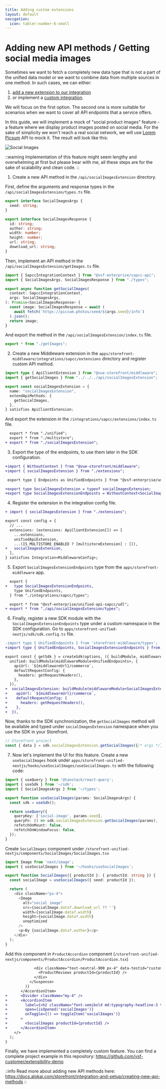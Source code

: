 ```yaml
---
title: Adding custom extensions
layout: default
navigation:
  icon: tabler:number-6-small
---
```


# Adding new API methods / Getting social media images

Sometimes we want to fetch a completely new data type that is not a part of the unified data model or we want to combine
data from multiple sources in one method. In such cases, we can either:

1. [add a new extension to our integration](https://docs.alokai.com/storefront/integration-and-setup/creating-new-api-methods)
2. or implement a [custom integration](https://docs.alokai.com/integrations/custom/quick-start).

We will focus on the first option. The second one is more suitable for scenarios when we want to cover all API endpoints
that a service offers.

In this guide, we will implement a mock of "social product images" feature - a feature where we display product images
posted on social media. For the sake of simplicity we won't reach a real social network, we will use [Lorem Picsum](https://picsum.photos/)
API to mock it. The result will look like this:

![Social Images](./images/social-images.webp)

::warning
Implementation of this feature might seem lengthy and overwhelming at first but please bear with me, all these steps are
for the sake of scalability and clean code.
::

1. Create a new API method in the `/api/socialImagesExtension` directory.

First, define the arguments and response types in the `/api/socialImagesExtension/types.ts` file.

<!-- Related code: https://github.com/vsf-customer/extensibility-demo/blob/main/apps/storefront-middleware/api/socialImagesExtension/types.ts -->
```ts [/api/socialImagesExtension/types.ts]
export interface SocialImagesArgs {
  seed: string;
}

export interface SocialImagesResponse {
  id: string;
  author: string;
  width: number;
  height: number;
  url: string;
  download_url: string;
}
```

Then, implement an API method in the `/api/socialImagesExtension/getImages.ts` file.

<!-- Related code: https://github.com/vsf-customer/extensibility-demo/blob/main/apps/storefront-middleware/api/socialImagesExtension/getImages.ts#L4 -->
```ts
import { SapccIntegrationContext } from "@vsf-enterprise/sapcc-api";
import { SocialImagesArgs, SocialImagesResponse } from "./types";

export async function getSocialImages(
  context: SapccIntegrationContext,
  args: SocialImagesArgs,
): Promise<SocialImagesResponse> {
  const image: SocialImagesResponse = await (
    await fetch(`https://picsum.photos/seed/${args.seed}/info`)
  ).json();
  return image;
}
```

And export the method in the `/api/socialImagesExtension/index.ts` file.

<!-- Related code: https://github.com/vsf-customer/extensibility-demo/blob/main/apps/storefront-middleware/api/socialImagesExtension/index.ts -->
```ts [/api/myExtension/index.ts]
export * from "./getImages";
```

2. Create a new Middleware extension in the `apps/storefront-middleware/integrations/sapcc/extensions` directory and register custom API method.

<!-- Related code: https://github.com/vsf-customer/extensibility-demo/blob/main/apps/storefront-middleware/integrations/sapcc/extensions/socialImagesExtension.ts -->
```ts [apps/storefront-middleware/integrations/sapcc/extensions/socialImagesExtension.ts]
import type { ApiClientExtension } from "@vue-storefront/middleware";
import { getSocialImages } from "../../../api/socialImagesExtension";

export const socialImagesExtension = {
  name: "socialImagesExtension",
  extendApiMethods: {
    getSocialImages,
  },
} satisfies ApiClientExtension;
```

And export the extension in the `/integrations/sapcc/extensions/index.ts` file.

<!-- Related code: https://github.com/vsf-customer/extensibility-demo/blob/main/apps/storefront-middleware/integrations/sapcc/extensions/index.ts -->
```diff [/integrations/sapcc/extensions/index.ts]
  export * from "./unified";
  export * from "./multistore";
+ export * from "./socialImagesExtension";
```

3. Export the type of the endpoints, to use them later in the SDK configuration.

<!-- Related code: https://github.com/vsf-customer/extensibility-demo/blob/main/apps/storefront-middleware/integrations/sapcc/types.ts -->
```diff [apps/storefront-middleware/integrations/sapcc/types.ts]
+import { WithoutContext } from "@vue-storefront/middleware";
+import { socialImagesExtension } from "./extensions";

 export type { Endpoints as UnifiedEndpoints } from "@vsf-enterprise/unified-api-sapcc";

+export type SocialImagesExtension = typeof socialImagesExtension;
+export type SocialImagesExtensionEndpoints = WithoutContext<SocialImagesExtension["extendApiMethods"]>;
```

4. Register the extension in the integration config file.

<!-- Related code: https://github.com/vsf-customer/extensibility-demo/blob/main/apps/storefront-middleware/integrations/sapcc/config.ts#L52 -->
```diff [apps/storefront-middleware/integrations/sapcc/config.ts]
+ import { socialImagesExtension } from "./extensions";

export const config = {
  // ...
  extensions: (extensions: ApiClientExtension[]) => [
    ...extensions,
    unifiedApiExtension,
    ...(IS_MULTISTORE_ENABLED ? [multistoreExtension] : []),
+   socialImagesExtension,
  ],
} satisfies Integration<MiddlewareConfig>;
```

5. Export `SocialImagesExtensionEndpoints` type from the `apps/storefront-middleware` app.

<!-- Related code: https://github.com/vsf-customer/extensibility-demo/blob/main/apps/storefront-middleware/integrations/sapcc/types.ts -->
```diff [apps/storefront-middleware/types.ts]
  export {
+   type SocialImagesExtensionEndpoints,
    type UnifiedEndpoints,
  } from "./integrations/sapcc/types";

  export * from "@vsf-enterprise/unified-api-sapcc/udl";
+ export * from "./api/socialImagesExtension/types";
```

6. Finally, register a new SDK module with the `SocialImagesExtensionEndpoints` type under a custom namespace in the SDK
configuration. Go to `apps/storefront-unified-nextjs/sdk/sdk.config.ts` file.

<!-- Related code: https://github.com/vsf-customer/extensibility-demo/blob/main/apps/storefront-unified-nextjs/sdk/sdk.config.ts#L30 -->
```diff [apps/storefront-unified-nextjs/sdk/sdk.config.ts]
-import type { UnifiedEndpoints } from 'storefront-middleware/types';
+import type { UnifiedEndpoints, SocialImagesExtensionEndpoints } from 'storefront-middleware/types';

export const { getSdk } = createSdk(options, ({ buildModule, middlewareModule, middlewareUrl, getRequestHeaders }) => ({
  unified: buildModule(middlewareModule<UnifiedEndpoints>, {
    apiUrl: `${middlewareUrl}/commerce`,
    defaultRequestConfig: {
      headers: getRequestHeaders(),
    },
  }),
+  socialImagesExtension: buildModule(middlewareModule<SocialImagesExtensionEndpoints>, {
+    apiUrl: `${middlewareUrl}/commerce`,
+    defaultRequestConfig: {
+      headers: getRequestHeaders(),
+    },
+  }),
```

Now, thanks to the SDK synchronization, the `getSocialImages` method will be available and typed under `socialImagesExtension`
namespace when you use the SDK in your Storefront.

```ts
// Storefront project
const { data } = sdk.socialImagesExtension.getSocialImages({/* args */});
```

7. Now let's implement the UI for this feature. Create a new `useSocialImages` hook under `apps/storefront-unified-nextjs/hooks/useSocialImages/useSocialImages.ts` with the following code:

<!-- Related code: https://github.com/vsf-customer/extensibility-demo/blob/main/apps/storefront-unified-nextjs/hooks/useSocialImages/useSocialImages.ts -->
```ts [apps/storefront-unified-nextjs/hooks/useSocialImages/useSocialImages.ts]
import { useQuery } from '@tanstack/react-query';
import { useSdk } from '~/sdk';
import { SocialImagesArgs } from '~/types';

export function useSocialImages(params: SocialImagesArgs) {
  const sdk = useSdk();

  return useQuery({
    queryKey: ['social-image', params.seed],
    queryFn: () => sdk.socialImagesExtension.getSocialImages(params),
    refetchOnMount: false,
    refetchOnWindowFocus: false,
  });
}
```

Create `SocialImages` component under `/storefront-unified-nextjs/components/SocialImages/SocialImages.tsx`

<!-- Related code: https://github.com/vsf-customer/extensibility-demo/blob/main/apps/storefront-unified-nextjs/components/SocialImages/SocialImages.tsx -->
```ts [/storefront-unified-nextjs/components/SocialImages/SocialImages.tsx]
import Image from 'next/image';
import { useSocialImages } from '~/hooks/useSocialImages';

export function SocialImages({ productId }: { productId: string }) {
  const socialImage = useSocialImages({ seed: productId });

  return (
    <div className="px-4">
      <Image
        alt="social image"
        src={socialImage.data?.download_url ?? ''}
        width={socialImage.data?.width}
        height={socialImage.data?.width}
        unoptimized
      />
      <p>By {socialImage.data?.author}</p>
    </div>
  );
}
```

Add this component in `ProductAccordion` component (`/storefront-unified-nextjs/components/ProductAccordion/ProductAccordion.tsx`)

<!-- Related code: https://github.com/vsf-customer/extensibility-demo/blob/main/apps/storefront-unified-nextjs/components/ProductAccordion/ProductAccordion.tsx#L69 -->
```diff [/storefront-unified-nextjs/components/ProductAccordion/ProductAccordion.tsx]
             <div className="text-neutral-900 px-4" data-testid="customer-reviews">
               <ProductReviews productId={productId} />
             </div>
           </Suspense>
         )}
       </AccordionItem>
+      <Divider className="my-4" />
+      <AccordionItem
+        label={<h2 className="font-semibold md:typography-headline-3 typography-headline-4">Social Images</h2>}
+        open={isOpened('socialImages')}
+        onToggle={() => toggleItem('socialImages')}
+      >
+        <SocialImages productId={productId} />
+      </AccordionItem>
    </>
  );
}
```

Finally, we have implemented a completely custom feature. You can find a complete project example in this repository:
<https://github.com/vsf-customer/extensibility-demo>


::info
Read more about adding new API methods here: https://docs.alokai.com/storefront/integration-and-setup/creating-new-api-methods
::
